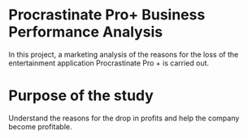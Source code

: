 # Procrastinate Pro+ Business Performance Analysis
In this project, a marketing analysis of the reasons for the loss of the entertainment application Procrastinate Pro + is carried out. 
# Purpose of the study
Understand the reasons for the drop in profits and help the company become profitable.
